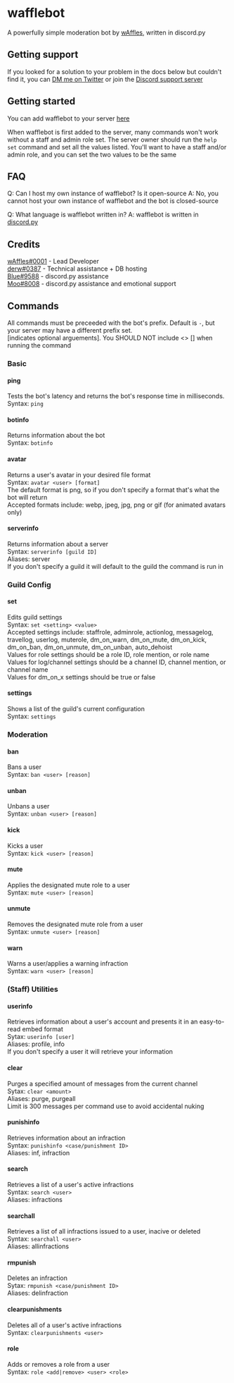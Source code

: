 # wafflebot

A powerfully simple moderation bot by [wAffles](https://bensonkitia.me), written in discord.py

## Getting support

If you looked for a solution to your problem in the docs below but couldn't find it, you can [DM me on Twitter](https://twitter.com/bensonkitia) or join the [Discord support server](https://discord.gg/zrBqN2v)

## Getting started

You can add wafflebot to your server [here](https://discord.com/oauth2/authorize?client_id=582380938667884548&permissions=8&scope=bot)  

When wafflebot is first added to the server, many commands won't work without a staff and admin role set. The server owner should run the `help set` command and set all the values listed. You'll want to have a staff and/or admin role, and you can set the two values to be the same

## FAQ

Q: Can I host my own instance of wafflebot? Is it open-source
A: No, you cannot host your own instance of wafflebot and the bot is closed-source  

Q: What language is wafflebot written in?
A: wafflebot is written in [discord.py](https://github.com/Rapptz/discord.py)  

## Credits  

[wAffles#0001](https://bensonkitia.me) - Lead Developer  
[derw#0387](https://derw.xyz) - Technical assistance + DB hosting  
[Blue#9588](https://nambiar.dev) - discord.py assistance  
[Moo#8008](https://twitter.com/TwoOneOink) - discord.py assistance and emotional support  

## Commands

All commands must be preceeded with the bot's prefix. Default is `-`, but your server may have a different prefix set.  
<indicates required arguements> [indicates optional arguements]. You SHOULD NOT include <> [] when running the command

### Basic

#### ping

Tests the bot's latency and returns the bot's response time in milliseconds.  
Syntax: `ping`

#### botinfo

Returns information about the bot  
Syntax: `botinfo`

#### avatar

Returns a user's avatar in your desired file format  
Syntax: `avatar <user> [format]`  
The default format is png, so if you don't specify a format that's what the bot will return  
Accepted formats include: webp, jpeg, jpg, png or gif (for animated avatars only)

#### serverinfo

Returns information about a server  
Syntax: `serverinfo [guild ID]`  
Aliases: server  
If you don't specify a guild it will default to the guild the command is run in

### Guild Config

#### set

Edits guild settings  
Syntax: `set <setting> <value>`  
Accepted settings include: staffrole, adminrole, actionlog, messagelog, travellog, userlog, muterole, dm_on_warn, dm_on_mute, dm_on_kick, dm_on_ban, dm_on_unmute, dm_on_unban, auto_dehoist  
Values for role settings should be a role ID, role mention, or role name  
Values for log/channel settings should be a channel ID, channel mention, or channel name  
Values for dm_on_x settings should be true or false  

#### settings

Shows a list of the guild's current configuration  
Syntax: `settings`  

### Moderation

#### ban

Bans a user  
Syntax: `ban <user> [reason]`  

#### unban

Unbans a user  
Syntax: `unban <user> [reason]`  

#### kick

Kicks a user  
Syntax: `kick <user> [reason]`

#### mute

Applies the designated mute role to a user  
Syntax: `mute <user> [reason]`

#### unmute

Removes the designated mute role from a user  
Syntax: `unmute <user> [reason]`

#### warn

Warns a user/applies a warning infraction  
Syntax: `warn <user> [reason]`

### (Staff) Utilities

#### userinfo

Retrieves information about a user's account and presents it in an easy-to-read embed format  
Sytax: `userinfo [user]`  
Aliases: profile, info  
If you don't specify a user it will retrieve your information

#### clear

Purges a specified amount of messages from the current channel  
Sytax: `clear <amount>`  
Aliases: purge, purgeall  
Limit is 300 messages per command use to avoid accidental nuking

#### punishinfo

Retrieves information about an infraction  
Syntax: `punishinfo <case/punishment ID>`  
Aliases: inf, infraction

#### search

Retrieves a list of a user's active infractions  
Syntax: `search <user>`  
Aliases: infractions

#### searchall

Retrieves a list of all infractions issued to a user, inacive or deleted  
Syntax: `searchall <user>`  
Aliases: allinfractions

#### rmpunish

Deletes an infraction  
Sytax: `rmpunish <case/punishment ID>`  
Aliases: delinfraction

#### clearpunishments

Deletes all of a user's active infractions  
Syntax: `clearpunishments <user>`

#### role

Adds or removes a role from a user  
Syntax: `role <add|remove> <user> <role>`
